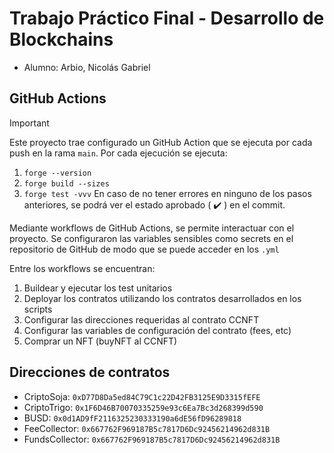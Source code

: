 # Trabajo Práctico Final - Desarrollo de Blockchains

* Alumno: Arbio, Nicolás Gabriel

## GitHub Actions
> [!IMPORTANT]  
> Este proyecto trae configurado un GitHub Action que se ejecuta por cada push en la rama `main`.
> Por cada ejecución se ejecuta:
> 1. `forge --version`
> 2. `forge build --sizes`
> 3. `forge test -vvv`
> En caso de no tener errores en ninguno de los pasos anteriores, se podrá ver el estado aprobado ( :heavy_check_mark: ) en el commit.

Mediante workflows de GitHub Actions, se permite interactuar con el proyecto. Se configuraron las variables sensibles como secrets en el repositorio de GitHub de modo que se puede acceder en los `.yml`

Entre los workflows se encuentran:
1. Buildear y ejecutar los test unitarios
2. Deployar los contratos utilizando los contratos desarrollados en los scripts
3. Configurar las direcciones requeridas al contrato CCNFT
4. Configurar las variables de configuración del contrato (fees, etc)
5. Comprar un NFT (buyNFT al CCNFT)

## Direcciones de contratos
- CriptoSoja: `0xD77D8Da5ed84C79C1c22D42FB3125E9D3315fEFE`
- CriptoTrigo: `0x1F6D46B70070335259e93c6Ea7Bc3d268399d590`
- BUSD: `0x0d1AD9fF2116325230333190a6dE56fD96289818`
- FeeCollector: `0x667762F969187B5c7817D6Dc92456214962d831B`
- FundsCollector: `0x667762F969187B5c7817D6Dc92456214962d831B`
